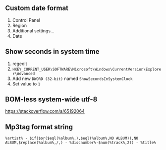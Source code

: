 ## Custom date format
1. Control Panel
1. Region
1. Additional settings...
1. Date

## Show seconds in system time
1. regedit
1. `HKEY_CURRENT_USER\SOFTWARE\Microsoft\Windows\CurrentVersion\Explorer\Advanced`
1. Add new `DWORD (32-bit)` named `ShowSecondsInSystemClock`
1. Set value to `1`

## BOM-less system-wide utf-8
https://stackoverflow.com/a/65192064

## Mp3tag format string
`%artist% - $if($or($eql(%album%,),$eql(%album%,NO ALBUM)),NO ALBUM,$replace(%album%,/,) - %discnumber%-$num(%track%,2)) - %title%`
